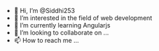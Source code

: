 - 👋 Hi, I’m @Siddhi253
- 👀 I’m interested in the field of web development
- 🌱 I’m currently learning Angularjs
- 💞️ I’m looking to collaborate on ...
- 📫 How to reach me ...

<!---
Siddhi253/Siddhi253 is a ✨ special ✨ repository because its `README.md` (this file) appears on your GitHub profile.
You can click the Preview link to take a look at your changes.
--->

